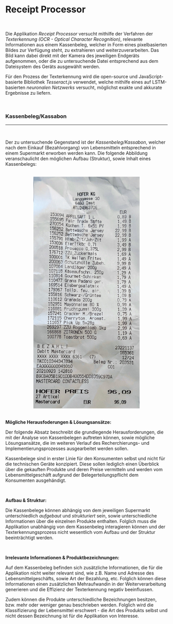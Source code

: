 # Receipt Processor

<br/>

Die Applikation *Receipt Processor* versucht mithilfe der Verfahren der *Texterkennung (OCR - Optical Character Recognition)*, relevante Informationen aus einem Kassenbeleg, welcher in Form eines pixelbasierten Bildes zur Verfügung steht, zu extrahieren und weiterzuverarbeiten. Das Bild kann dabei direkt mit der Kamera des jeweiligen Endgeräts aufgenommen, oder die zu untersuchende Datei entsprechend aus dem Dateisystem des Geräts ausgewählt werden.

Für den Prozess der Texterkennung wird die open-source und JavaScript-basierte Bibliothek *Tesseract.js* verwendet, welche mithilfe eines auf LSTM-basierten *neuronalen Netzwerks* versucht, möglichst exakte und akkurate Ergebnisse zu liefern.

<br/>

### Kassenbeleg/Kassabon

<hr/>

<br/>

Der zu untersuchende Gegenstand ist der *Kassenbeleg/Kassabon*, welcher nach dem Einkauf (Bezahlvorgang) von Lebensmitteln entsprechend in einem Supermarkt erworben werden kann. Die folgende Abbildung veranschaulicht den möglichen Aufbau (Struktur), sowie Inhalt eines Kassenbelegs:

<br/>

<div align="center">
    <img src="./assets/img/receipt.jpg" alt="Kassenbeleg Beispiel" height="720px">
</div>

<br/>


**Mögliche Herausfoderungen & Lösungsansätze:**

Der folgende Absatz beschreibt die grundlegende Herausforderungen, die mit der Analyse von Kassenbelegen auftreten können, sowie mögliche Lösungsansätze, die im weiteren Verlauf des Recherchierungs- und Implementierungsprozesses ausgearbeitet werden sollen.

Kassenbelege sind in erster Linie für den Konsumenten selbst und nicht für die technischen Geräte konzipiert. Diese sollen lediglich einen Überblick über die gekauften Produkte und deren Preise vermitteln und werden vom Lebensmittelgeschäft aufgrund der Belegerteilungspflicht dem Konsumenten ausgehändigt.

<br/>

**Aufbau & Struktur:**

Die Kassenbelege können abhängig von dem jeweiligen Supermarkt unterschiedlich *aufgebaut* und *strukturiert* sein, sowie unterschiedliche Informationen über die einzelnen Produkte enthalten. Folglich muss die Applikation unabhängig von dem Kassenbeleg interagieren können und der Texterkennungsprozess nicht wesentlich vom Aufbau und der Struktur beeinträchtigt werden.

<br/>

**Irrelevante Informationen & Produktbezeichnungen:**

Auf dem Kassenbeleg befinden sich zusätzliche Informationen, die für die Applikation nicht weiter relevant sind, wie z.B. Name und Adresse des Lebensmittelgeschäfts, sowie Art der Bezahlung, etc. Folglich können diese Informationen einen zusätzlichen Mehraufwandin in der Weiterverarbeitung generieren und die Effizienz der Texterkennung negativ beeinflussen. 

Zudem können die Produkte unterschiedliche Bezeichnungen besitzen, bzw. mehr oder weniger genau beschrieben werden. Folglich wird die Klassifizierung der Lebensmittel erschwert - die Art des Produkts selbst und nicht dessen Bezeichnung ist für die Applikation von Interesse.




